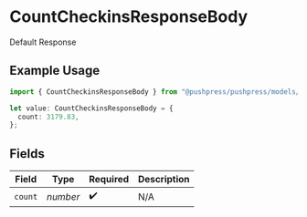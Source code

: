 # CountCheckinsResponseBody

Default Response

## Example Usage

```typescript
import { CountCheckinsResponseBody } from "@pushpress/pushpress/models/operations";

let value: CountCheckinsResponseBody = {
  count: 3179.83,
};
```

## Fields

| Field              | Type               | Required           | Description        |
| ------------------ | ------------------ | ------------------ | ------------------ |
| `count`            | *number*           | :heavy_check_mark: | N/A                |
